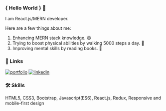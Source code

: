 ### { Hello World } 👋

I am React.js/MERN developer.

Here are a few things about me: 
1. Enhancing MERN stack knowledge. :smile:
2. Trying to boost physical abilities by walking 5000 steps a day. :runner:
3. Improving mental skills by reading books. :green_book:

### 🔗 Links
[![portfolio](https://img.shields.io/badge/portfolio-30363D?style=for-the-badge&logo=GitHub-Sponsors&logoColor=#EA4AAA)](http://www.nshakib.com/)
[![linkedin](https://img.shields.io/badge/linkedin-0A66C2?style=for-the-badge&logo=linkedin&logoColor=white)](https://www.linkedin.com/in/nazmus-shakib/)

  
### 🛠 Skills
HTML5, CSS3, Bootstrap, Javascript(ES6), React.js, Redux, Responsive and mobile-first design
